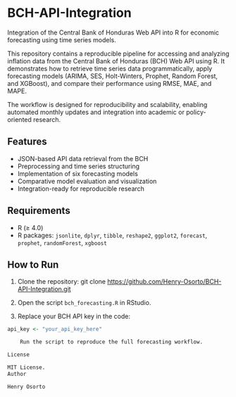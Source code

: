 # BCH-API-Integration

Integration of the Central Bank of Honduras Web API into R for economic forecasting using time series models.

This repository contains a reproducible pipeline for accessing and analyzing inflation data from the Central Bank of Honduras (BCH) Web API using R. It demonstrates how to retrieve time series data programmatically, apply forecasting models (ARIMA, SES, Holt-Winters, Prophet, Random Forest, and XGBoost), and compare their performance using RMSE, MAE, and MAPE.

The workflow is designed for reproducibility and scalability, enabling automated monthly updates and integration into academic or policy-oriented research.

## Features

- JSON-based API data retrieval from the BCH
- Preprocessing and time series structuring
- Implementation of six forecasting models
- Comparative model evaluation and visualization
- Integration-ready for reproducible research

## Requirements

- R (≥ 4.0)
- R packages: `jsonlite`, `dplyr`, `tibble`, `reshape2`, `ggplot2`, `forecast`, `prophet`, `randomForest`, `xgboost`

## How to Run

1. Clone the repository:
git clone https://github.com/Henry-Osorto/BCH-API-Integration.git


2. Open the script `bch_forecasting.R` in RStudio.

3. Replace your BCH API key in the code:
```r
api_key <- "your_api_key_here"

    Run the script to reproduce the full forecasting workflow.

License

MIT License.
Author

Henry Osorto

